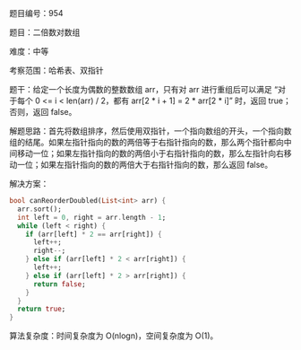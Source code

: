 题目编号：954

题目：二倍数对数组

难度：中等

考察范围：哈希表、双指针

题干：给定一个长度为偶数的整数数组 arr，只有对 arr 进行重组后可以满足 “对于每个 0 <= i < len(arr) / 2，都有 arr[2 * i + 1] = 2 * arr[2 * i]” 时，返回 true；否则，返回 false。

解题思路：首先将数组排序，然后使用双指针，一个指向数组的开头，一个指向数组的结尾。如果左指针指向的数的两倍等于右指针指向的数，那么两个指针都向中间移动一位；如果左指针指向的数的两倍小于右指针指向的数，那么左指针向右移动一位；如果左指针指向的数的两倍大于右指针指向的数，那么返回 false。

解决方案：

```dart
bool canReorderDoubled(List<int> arr) {
  arr.sort();
  int left = 0, right = arr.length - 1;
  while (left < right) {
    if (arr[left] * 2 == arr[right]) {
      left++;
      right--;
    } else if (arr[left] * 2 < arr[right]) {
      left++;
    } else if (arr[left] * 2 > arr[right]) {
      return false;
    }
  }
  return true;
}
```

算法复杂度：时间复杂度为 O(nlogn)，空间复杂度为 O(1)。
